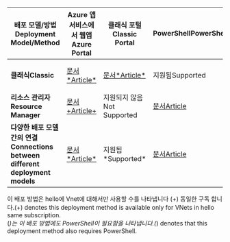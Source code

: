 | <span data-ttu-id="a7238-101">**배포 모델/방법**</span><span class="sxs-lookup"><span data-stu-id="a7238-101">**Deployment Model/Method**</span></span> | <span data-ttu-id="a7238-102">**Azure 앱 서비스에서 웹앱**</span><span class="sxs-lookup"><span data-stu-id="a7238-102">**Azure Portal**</span></span> | <span data-ttu-id="a7238-103">**클래식 포털**</span><span class="sxs-lookup"><span data-stu-id="a7238-103">**Classic Portal**</span></span> | <span data-ttu-id="a7238-104">**PowerShell**</span><span class="sxs-lookup"><span data-stu-id="a7238-104">**PowerShell**</span></span> | <span data-ttu-id="a7238-105">**CLI**</span><span class="sxs-lookup"><span data-stu-id="a7238-105">**CLI**</span></span> |
| --- | --- | --- | --- | --- |
| <span data-ttu-id="a7238-106">**클래식**</span><span class="sxs-lookup"><span data-stu-id="a7238-106">**Classic**</span></span> |[<span data-ttu-id="a7238-107">문서*</span><span class="sxs-lookup"><span data-stu-id="a7238-107">Article*</span></span>](../articles/vpn-gateway/vpn-gateway-howto-vnet-vnet-portal-classic.md)|[<span data-ttu-id="a7238-108">문서*</span><span class="sxs-lookup"><span data-stu-id="a7238-108">Article*</span></span>](../articles/vpn-gateway/virtual-networks-configure-vnet-to-vnet-connection.md) |<span data-ttu-id="a7238-109">지원됨</span><span class="sxs-lookup"><span data-stu-id="a7238-109">Supported</span></span> | <span data-ttu-id="a7238-110">지원되지 않음</span><span class="sxs-lookup"><span data-stu-id="a7238-110">Not Supported</span></span>|
| <span data-ttu-id="a7238-111">**리소스 관리자**</span><span class="sxs-lookup"><span data-stu-id="a7238-111">**Resource Manager**</span></span> |[<span data-ttu-id="a7238-112">문서+</span><span class="sxs-lookup"><span data-stu-id="a7238-112">Article+</span></span>](../articles/vpn-gateway/vpn-gateway-howto-vnet-vnet-resource-manager-portal.md) |<span data-ttu-id="a7238-113">지원되지 않음</span><span class="sxs-lookup"><span data-stu-id="a7238-113">Not Supported</span></span> |[<span data-ttu-id="a7238-114">문서</span><span class="sxs-lookup"><span data-stu-id="a7238-114">Article</span></span>](../articles/vpn-gateway/vpn-gateway-vnet-vnet-rm-ps.md) |[<span data-ttu-id="a7238-115">문서</span><span class="sxs-lookup"><span data-stu-id="a7238-115">Article</span></span>](../articles/vpn-gateway/vpn-gateway-howto-vnet-vnet-cli.md)
| <span data-ttu-id="a7238-116">**다양한 배포 모델 간의 연결**</span><span class="sxs-lookup"><span data-stu-id="a7238-116">**Connections between different deployment models**</span></span> |[<span data-ttu-id="a7238-117">문서*</span><span class="sxs-lookup"><span data-stu-id="a7238-117">Article*</span></span>](../articles/vpn-gateway/vpn-gateway-connect-different-deployment-models-portal.md) |<span data-ttu-id="a7238-118">지원됨*</span><span class="sxs-lookup"><span data-stu-id="a7238-118">Supported*</span></span> |[<span data-ttu-id="a7238-119">문서</span><span class="sxs-lookup"><span data-stu-id="a7238-119">Article</span></span>](../articles/vpn-gateway/vpn-gateway-connect-different-deployment-models-powershell.md) | <span data-ttu-id="a7238-120">지원되지 않음</span><span class="sxs-lookup"><span data-stu-id="a7238-120">Not Supported</span></span> |

<span data-ttu-id="a7238-121">이 배포 방법은 hello에 Vnet에 대해서만 사용할 수를 나타냅니다 (+) 동일한 구독 합니다.</span><span class="sxs-lookup"><span data-stu-id="a7238-121">(+) denotes this deployment method is available only for VNets in hello same subscription.</span></span><br>
<span data-ttu-id="a7238-122">(*)는 이 배포 방법에도 PowerShell이 필요함을 나타냅니다.</span><span class="sxs-lookup"><span data-stu-id="a7238-122">(*) denotes that this deployment method also requires PowerShell.</span></span>